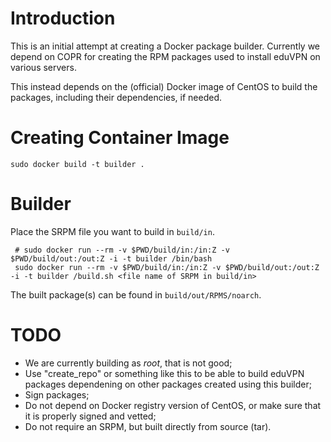 # Introduction

This is an initial attempt at creating a Docker package builder. Currently we 
depend on COPR for creating the RPM packages used to install eduVPN on various
servers. 

This instead depends on the (official) Docker image of CentOS to build the 
packages, including their dependencies, if needed.

# Creating Container Image

    sudo docker build -t builder .

# Builder

Place the SRPM file you want to build in `build/in`.

     # sudo docker run --rm -v $PWD/build/in:/in:Z -v $PWD/build/out:/out:Z -i -t builder /bin/bash
     sudo docker run --rm -v $PWD/build/in:/in:Z -v $PWD/build/out:/out:Z -i -t builder /build.sh <file name of SRPM in build/in>

The built package(s) can be found in `build/out/RPMS/noarch`.

# TODO 

* We are currently building as _root_, that is not good;
* Use "create_repo" or something like this to be able to build eduVPN packages
  dependening on other packages created using this builder;
* Sign packages;
* Do not depend on Docker registry version of CentOS, or make sure that it is 
  properly signed and vetted;
* Do not require an SRPM, but built directly from source (tar).
